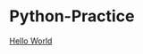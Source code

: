 # Python-Practice
[Hello World](https://github.com/ANSHUM2019/Python-Practice/blob/master/Hello%20world)
